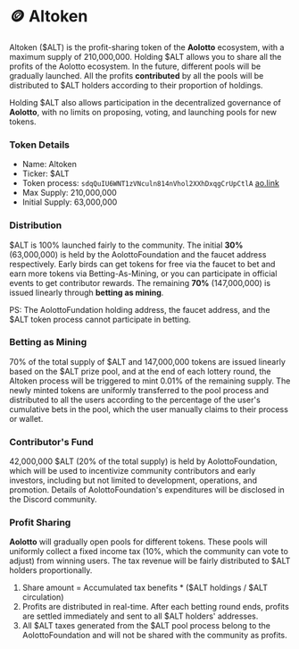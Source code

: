 # 🪙 Altoken

Altoken ($ALT) is the profit-sharing token of the **Aolotto** ecosystem, with a maximum supply of 210,000,000. Holding $ALT allows you to share all the profits of the Aolotto ecosystem. In the future, different pools will be gradually launched. All the profits **contributed** by all the pools will be distributed to $ALT holders according to their proportion of holdings.

Holding $ALT also allows participation in the decentralized governance of **Aolotto**, with no limits on proposing, voting, and launching pools for new tokens.

### Token Details <a href="#dai-bi-xiang-qing" id="dai-bi-xiang-qing"></a>

* Name: Altoken
* Ticker: $ALT
* Token process: `sdqQuIU6WNT1zVNculn814nVhol2XXhDxqgCrUpCtlA` [ao.link](https://www.ao.link/#/token/sdqQuIU6WNT1zVNculn814nVhol2XXhDxqgCrUpCtlA)
* Max Supply: 210,000,000
* Initial Supply: 63,000,000

### Distribution <a href="#fa-xing-xi-jie" id="fa-xing-xi-jie"></a>

$ALT is 100% launched fairly to the community. The initial **30%** (63,000,000) is held by the AolottoFoundation and the faucet address respectively. Early birds can get tokens for free via the faucet to bet and earn more tokens via Betting-As-Mining, or you can participate in official events to get contributor rewards. The remaining **70%** (147,000,000) is issued linearly through **betting as mining**. &#x20;

PS: The AolottoFundation holding address, the faucet address, and the $ALT token process cannot participate in betting.

### Betting as Mining <a href="#tou-zhu-ji-wa-kuang" id="tou-zhu-ji-wa-kuang"></a>

70% of the total supply of $ALT and 147,000,000 tokens are issued linearly based on the $ALT prize pool, and at the end of each lottery round, the Altoken process will be triggered to mint 0.01% of the remaining supply. The newly minted tokens are uniformly transferred to the pool process and distributed to all the users according to the percentage of the user's cumulative bets in the pool, which the user manually claims to their process or wallet.

### Contributor's Fund <a href="#gong-xian-zhe-ji-li" id="gong-xian-zhe-ji-li"></a>

&#x20;42,000,000 $ALT (20% of the total supply) is held by AolottoFoundation, which will be used to incentivize community contributors and early investors, including but not limited to development, operations, and promotion. Details of AolottoFoundation's expenditures will be disclosed in the Discord community.

### Profit Sharing <a href="#li-run-fen-xiang" id="li-run-fen-xiang"></a>

**Aolotto** will gradually open pools for different tokens. These pools will uniformly collect a fixed income tax (10%, which the community can vote to adjust) from winning users. The tax revenue will be fairly distributed to $ALT holders proportionally.

1. Share amount = Accumulated tax benefits \* ($ALT holdings / $ALT circulation)
2. Profits are distributed in real-time. After each betting round ends, profits are settled immediately and sent to all $ALT holders' addresses.
3. All $ALT taxes generated from the $ALT pool process belong to the AolottoFoundation and will not be shared with the community as profits.

